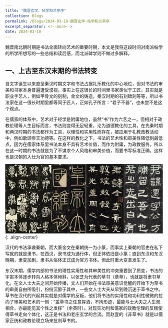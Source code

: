 ```yaml
---
title: "魏晋玄学，帖学和兰亭序"
collection: Blogs
permalink: /Blogs/2024-03-18-魏晋玄学-帖学和兰亭序
excerpt_separator: <!--more-->
date: 2024-03-18
---
```


魏晋南北朝时期是书法全面转向艺术的重要时期，本文是我将这段时间对南派帖学的所学所想写的一些总结和读后感，而北派碑学则不做过多解释。

## 一、上古至东汉末期的书法转变

自文字诞生以来直至秦汉时期文字和书法占据礼乐教化的中心地位，但对书法的审美和书家本身普遍遭受漠视，事实上在这很长的时间里书家类似于工匠，其实就是职业手艺人，例如甲骨文的刻制，金文的铸造，秦汉时期的石刻碑刻等等，所以书法家在这一很长时期里都等同于匠人，正如孔子所言：“君子不器”，也未尝不是这个观点。

在儒家的体系中，艺术对于经学是附庸地位，虽然“书”作为六艺之一，但相对于政教伦理等人生目标而言，书法则变得无足轻重，沦为道德教化的工具，在先秦时期和两汉时期的书法都作为工具，以理性和实用性而存在，被应用于礼教政教活动中，例如歌颂帝王功德等。在这样的教化之下，书法的艺术性和审美性降低到最低点，因为在儒家体系里书法本身不具有艺术价值，而作为附庸，为政教服务。所以在这一时期的书法就是为了不谋求个人风格和审美价值，而要书写标准正确，这样也是汉朝的入仕为官的基本要求。

![先秦，秦汉碑刻选](/Images-of-Blogs/2024-03-18/001.jpg){: .align-center}

汉代的书法承袭秦朝，而大篆金文在秦朝统一为小篆，而事实上秦朝的官吏在私下写就的就是隶书，在西汉，隶书成为通行体，但正体依旧是小篆；直到东汉和东汉晚期，隶变加剧，隶书从俗体正式成为官方书体。但此时重大变革发生了。

东汉末期，儒学内部的书法的理性实用性和其审美性的冲突重要到了质变，书法的宇宙本体逐步转向人格本体倾斜，以张芝为代表的草书（章草），也就是将隶书草化，在文人士大夫之间开始传播，文人们开始在书法审美意识觉醒的开始下为草书的审美自由所吸引，纷纷沉醉于其中，一些文人士大夫从早到晚沉迷于草书之中。草书在汉代的兴起其实就是对儒学的反叛，他们将书法的实用性和功利性微微的拉向了审美和艺术的一侧：“盖草书之任意挥洒，不拘形迹，最能与士大夫之人生观相合，亦最能见其个性之发挥”（余英时）。对现实功利和儒家的政教伦理的反叛使得草书走向个体化，这正是书法和老庄玄学的合流。而赵壹的《非草书》就是以儒家正统和政教伦理立场来批判草书的。
